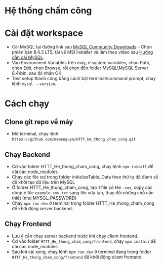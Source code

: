 # Hệ thống chấm công

# Cài đặt workspace
- Cài MySQL tại đường link sau [MySQL Community Downloads](https://dev.mysql.com/downloads/mysql/) - Chọn phiên bản 8.4.3 LTS, tải về MSI Installer và làm theo video sau [Hướng dẫn cài MySQL](https://youtu.be/a3HJnbYhXUc).
- Vào Environment Variables trên máy, ở system variables, chọn Path, chọn Edit, chọn Browse, rồi chọn đến folder MySQL\MySQL Server 8.4\bin, sau đó nhấn OK.
- Test setup thành công bằng cách bật terminal/command prompt, chạy lệnh `mysql --version`.
  
# Cách chạy
## Clone git repo về máy
- Mở terminal, chạy lệnh `https://github.com/namenguyn/HTTT_He_thong_cham_cong.git`
## Chạy Backend
- Cd vào folder HTTT_He_thong_cham_cong, chạy lệnh `npm install` để cài các node_modules
- Chạy các file sql trong folder initializeTable_Data theo thứ tự đã đánh số để khởi tạo dữ liệu trên MySQL
- Ở folder HTTT_He_thong_cham_cong, tạo 1 file có tên `.env`, copy các dòng ở file `example_env.txt` sang file vừa tạo, thay đổi những chỗ cần thiết (như MYSQL_PASSWORD)
- Chạy `npm run dev` ở terminal trong folder HTTT_He_thong_cham_cong để khởi động server backend.
## Chạy Frontend
- Lưu ý cần chạy server backend trước khi chạy client frontend.
- Cd vào folder `HTTT_He_thong_cham_cong/frontend`, chạy `npm install` để cài các node_modules
- Sau khi cài xong, chạy lệnh `npm run dev` ở terminal đang trong folder `HTTT_He_thong_cham_cong/frontend` để khởi động client frontend.

 
